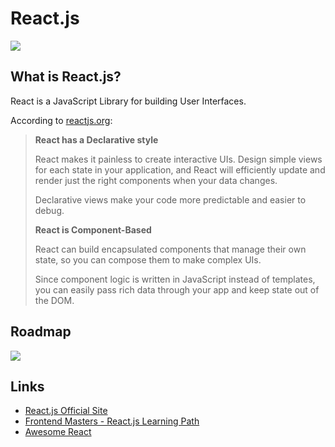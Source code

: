 # React.js 

![](https://www.traininginstitutepune.in/wp-content/uploads/2019/10/react-js-banner.png)

## What is React.js?
React is a JavaScript Library for building User Interfaces.

According to [reactjs.org](reactjs.org):
> **React has a Declarative style**
>
>React makes it painless to create interactive UIs. Design simple views for each state in your application, and React will efficiently update and render just the right components when your data changes.
>
>Declarative views make your code more predictable and easier to debug.
>
>**React is Component-Based**
>
>React can build encapsulated components that manage their own state, so you can compose them to make complex UIs.
>
>Since component logic is written in JavaScript instead of templates, you can easily pass rich data through your app and keep state out of the DOM.

## Roadmap

[![](https://roadmap.sh/roadmaps/react.png)](https://roadmap.sh/react)

## Links
- [React.js Official Site](https://reactjs.org/)
- [Frontend Masters - React.js Learning Path](https://frontendmasters.com/learn/react/)
- [Awesome React](https://github.com/enaqx/awesome-react#react)